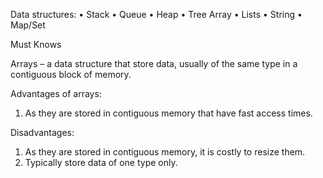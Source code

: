 Data structures:
• Stack
• Queue
• Heap
• Tree
Array
• Lists
• String
• Map/Set

Must Knows

Arrays – a data structure that store data, usually of the same type in a contiguous block of memory.

Advantages of arrays:

1. As they are stored in contiguous memory that have fast access times.

Disadvantages:

1. As they are stored in contiguous memory, it is costly to resize them.
2. Typically store data of one type only.
